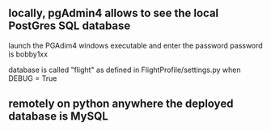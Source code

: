 ## locally, pgAdmin4 allows to see the local PostGres SQL database

launch the PGAdim4 windows executable and enter the password
password is bobby1xx

database is called "flight" as defined in FlightProfile/settings.py when DEBUG = True

## remotely on python anywhere the deployed database is MySQL
